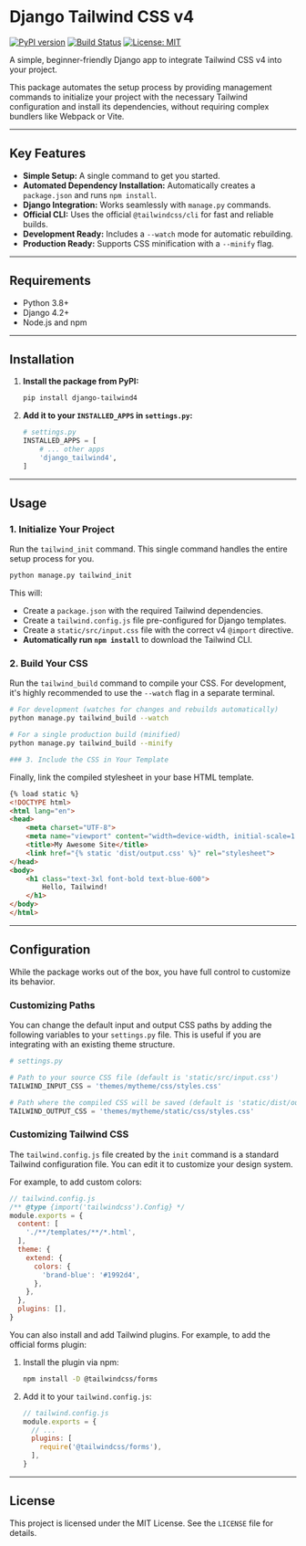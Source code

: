 # Django Tailwind CSS v4

[![PyPI version](https://img.shields.io/pypi/v/django-tailwind4.svg)](https://pypi.org/project/django-tailwind4/)
[![Build Status](https://img.shields.io/github/actions/workflow/status/kothasaikrishna/django-tailwind4/main.yml?branch=main)](https://github.com/kothasaikrishna/django-tailwind4/actions)
[![License: MIT](https://img.shields.io/badge/License-MIT-yellow.svg)](https://opensource.org/licenses/MIT)

A simple, beginner-friendly Django app to integrate Tailwind CSS v4 into your project.

This package automates the setup process by providing management commands to initialize your project with the necessary Tailwind configuration and install its dependencies, without requiring complex bundlers like Webpack or Vite.

---
## Key Features

* **Simple Setup:** A single command to get you started.
* **Automated Dependency Installation:** Automatically creates a `package.json` and runs `npm install`.
* **Django Integration:** Works seamlessly with `manage.py` commands.
* **Official CLI:** Uses the official `@tailwindcss/cli` for fast and reliable builds.
* **Development Ready:** Includes a `--watch` mode for automatic rebuilding.
* **Production Ready:** Supports CSS minification with a `--minify` flag.

---
## Requirements

* Python 3.8+
* Django 4.2+
* Node.js and npm

---
## Installation

1.  **Install the package from PyPI:**
    ```bash
    pip install django-tailwind4
    ```

2.  **Add it to your `INSTALLED_APPS` in `settings.py`:**
    ```python
    # settings.py
    INSTALLED_APPS = [
        # ... other apps
        'django_tailwind4',
    ]
    ```

---
## Usage

### 1. Initialize Your Project

Run the `tailwind_init` command. This single command handles the entire setup process for you.

```bash
python manage.py tailwind_init
```

This will:
* Create a `package.json` with the required Tailwind dependencies.
* Create a `tailwind.config.js` file pre-configured for Django templates.
* Create a `static/src/input.css` file with the correct v4 `@import` directive.
* **Automatically run `npm install`** to download the Tailwind CLI.

### 2. Build Your CSS

Run the `tailwind_build` command to compile your CSS. For development, it's highly recommended to use the `--watch` flag in a separate terminal.

```bash
# For development (watches for changes and rebuilds automatically)
python manage.py tailwind_build --watch

# For a single production build (minified)
python manage.py tailwind_build --minify

### 3. Include the CSS in Your Template
```
Finally, link the compiled stylesheet in your base HTML template.

```html
{% load static %}
<!DOCTYPE html>
<html lang="en">
<head>
    <meta charset="UTF-8">
    <meta name="viewport" content="width=device-width, initial-scale=1.0">
    <title>My Awesome Site</title>
    <link href="{% static 'dist/output.css' %}" rel="stylesheet">
</head>
<body>
    <h1 class="text-3xl font-bold text-blue-600">
        Hello, Tailwind!
    </h1>
</body>
</html>
```
---
## Configuration

While the package works out of the box, you have full control to customize its behavior.

### Customizing Paths

You can change the default input and output CSS paths by adding the following variables to your `settings.py` file. This is useful if you are integrating with an existing theme structure.

```python
# settings.py

# Path to your source CSS file (default is 'static/src/input.css')
TAILWIND_INPUT_CSS = 'themes/mytheme/css/styles.css'

# Path where the compiled CSS will be saved (default is 'static/dist/output.css')
TAILWIND_OUTPUT_CSS = 'themes/mytheme/static/css/styles.css'
```
### Customizing Tailwind CSS

The `tailwind.config.js` file created by the `init` command is a standard Tailwind configuration file. You can edit it to customize your design system.

For example, to add custom colors:
```javascript
// tailwind.config.js
/** @type {import('tailwindcss').Config} */
module.exports = {
  content: [
    './**/templates/**/*.html',
  ],
  theme: {
    extend: {
      colors: {
        'brand-blue': '#1992d4',
      },
    },
  },
  plugins: [],
}
```

You can also install and add Tailwind plugins. For example, to add the official forms plugin:

1.  Install the plugin via npm:
    ```bash
    npm install -D @tailwindcss/forms
    ```
2.  Add it to your `tailwind.config.js`:
    ```javascript
    // tailwind.config.js
    module.exports = {
      // ...
      plugins: [
        require('@tailwindcss/forms'),
      ],
    }
    ```

---
## License

This project is licensed under the MIT License. See the `LICENSE` file for details.